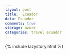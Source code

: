 ```yaml
---
layout: post
title:  Ecuador
data: Ecuador
comments: true
storage: azure
categories: travel ecuador
---
```

{% include lazystory.html %}

